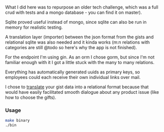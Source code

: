 What I did here was to repurpose an older tech challenge, which was a full crud with tests and a mongo database - you can find it on master).

Sqlite proved useful instead of mongo, since sqlite can also be run in memory for realistic testing. 

A translation layer (importer) between the json format from the gists and relational sqlite was also needed and it kinda works (m:n relations with categories are still @todo so here's why the app is not finished).

For the endpoint I'm using gin. As an orm I chose gorm, but since I'm not familiar enough with it I got a little stuck with the many to many relations.

Everything has automatically generated uuids as primary keys, so employees could each receive their own individual links over mail.

I chose to [translate](https://github.com/florinutz/form3-api/tree/everphone/importer) your gist data into a relational format because that would have easily facilitated smooth dialogue about any product issue (like how to choose the gifts).

### Usage
```bash
make binary
./bin
```
